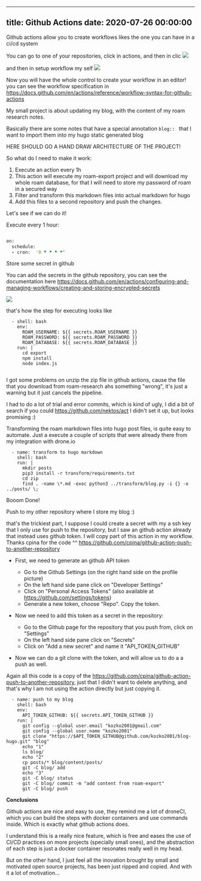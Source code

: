 
---
title: Github Actions
date: 2020-07-26 00:00:00
---


Github actions allow you to create workflows likes the one you can have in a ci/cd system

You can go to one of your repositories, click in actions, and then in clic
![](https://firebasestorage.googleapis.com/v0/b/firescript-577a2.appspot.com/o/imgs%2Fapp%2Fkzk-personal%2FdPwdRfxor7.png?alt=media&token=6b3964c5-c580-4312-a5b7-f265056a4dd7)

and then in setup workflow my self ![](https://firebasestorage.googleapis.com/v0/b/firescript-577a2.appspot.com/o/imgs%2Fapp%2Fkzk-personal%2FK3yV-cqxV0.png?alt=media&token=e27cef5e-780e-4cde-87e1-39e8f72b7278)

Now you will have the whole control to create your workflow in an editor! you can see the workflow specification in https://docs.github.com/en/actions/reference/workflow-syntax-for-github-actions

My small project is about updating my blog, with the content of my roam research notes. 


Basically there are some notes that have a special annotation `blog:: ` that I want to import them into my hugo static generated blog

HERE SHOULD GO A HAND DRAW ARCHITECTURE OF THE PROJECT!

So what do I need to make it work:

1. Execute an action every 1h
2. This action will execute my roam-export project and will download my whole roam database, for that I will need to store my password of roam in a secured way
3. Filter and transform this markdown files into actual markdown for hugo
4. Add this files to a second repository and push the changes.

Let's see if we can do it!


Execute every 1 hour:


```clojure

on:
  schedule:
  - cron:  '0 * * * *'
```




Store some secret in github

You can add the secrets in the github repository, you can see the documentation here https://docs.github.com/en/actions/configuring-and-managing-workflows/creating-and-storing-encrypted-secrets

![](https://firebasestorage.googleapis.com/v0/b/firescript-577a2.appspot.com/o/imgs%2Fapp%2Fkzk-personal%2FZ-MHFreq9L.png?alt=media&token=9a5765f6-6ef6-4be4-8eee-5073c8dcb6db)

that's how the step for executing looks like
```
  - shell: bash
    env:
      ROAM_USERNAME: ${{ secrets.ROAM_USERNAME }}
      ROAM_PASSWORD: ${{ secrets.ROAM_PASSWORD }}
      ROAM_DATABASE: ${{ secrets.ROAM_DATABASE }}
    run: |
      cd export
      npm install
      node index.js
      

```

I got some problems on unzip the zip file in github actions, cause the file that you download from roam-research ahs something "wrong", it's just a warning but it just cancels the pipeline.

I had to do a lot of trial and error commits, which is kind of ugly, I did a bit of search if you could https://github.com/nektos/act I didn't set it up, but looks promising :)




Transforming the roam markdown files into hugo post files, is quite easy to automate. Just a execute a couple of scripts that were already there from my integration with drone.io

```
  - name: transform to hugo markdown
    shell: bash
    run: |
      mkdir posts
      pip3 install -r transform/requirements.txt
      cd zip
      find . -name \*.md -exec python3 ../transform/blog.py -i {} -o ../posts/ \;
```

Booom Done!




Push to my other repository where I store my blog :)

that's the trickiest part, I suppose I could create a secret with my a ssh key that I only use for push to the repository, but I saw an github action already that instead uses github token. I will copy part of this action in my workflow. Thanks cpina for the code ^^ https://github.com/cpina/github-action-push-to-another-repository


  - First, we need to generate an github API token


      - Go to the Github Settings (on the right hand side on the profile picture)
      - On the left hand side pane click on "Developer Settings"
      - Click on "Personal Access Tokens" (also available at https://github.com/settings/tokens)
      - Generate a new token, choose "Repo". Copy the token.
  - Now we need to add this token as a secret in the repository:

      - Go to the Github page for the repository that you push from, click on "Settings"
      - On the left hand side pane click on "Secrets"
      - Click on "Add a new secret" and name it "API_TOKEN_GITHUB"
  - Now we can do a git clone with the token, and will allow us to do a a push as well.

Again all this code is a copy of the https://github.com/cpina/github-action-push-to-another-repository, just that I didn't want to delete anything, and that's why I am not using the action directly but just copying it.

```
  - name: push to my blog
    shell: bash
    env:
      API_TOKEN_GITHUB: ${{ secrets.API_TOKEN_GITHUB }}
    run: |
      git config --global user.email "kozko2001@gmail.com"
      git config --global user.name "kozko2001"
      git clone "https://$API_TOKEN_GITHUB@github.com/kozko2001/blog-hugo.git" "blog"
      echo "1"
      ls blog/
      echo "2"
      cp posts/* blog/content/posts/
      git -C blog/ add
      echo "3"
      git -C blog/ status
      git -C blog/ commit -m "add content from roam-export"
      git -C blog/ push
```


**Conclusions**

Github actions are nice and easy to use, they remind me a lot of droneCI, which you can build the steps with docker containers and use commands inside. Which is exactly what github actions does.

I understand this is a really nice feature, which is free and eases the use of CI/CD practices on more projects (specially small ones), and the abstraction of each step is just a docker container resonates really well in my head. 

But on the other hand, I just feel all the inovation brought by small and motivated open source projects, has been just ripped and copied. And with it a lot of motivation...
